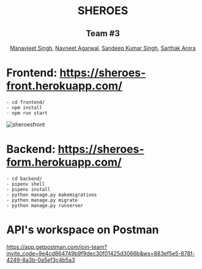 <h1 align="center"> SHEROES</h1>

<h2 align="center">Team #3</h2>

<p align= "center">
  <a href="https://github.com/underhood31">Manavjeet Singh</a>,
  <a href="https://github.com/navneet-ag">Navneet Agarwal</a>,
  <a href="https://github.com/itissandeep98">Sandeep Kumar Singh</a>,
  <a href="https://github.com/sarthak144">Sarthak Arora</a>
</p>

# Frontend: <https://sheroes-front.herokuapp.com/>

```
- cd frontend/
- npm install
- npm run start
```
![sheroesfront](https://user-images.githubusercontent.com/43843585/111822534-e5ea9880-8909-11eb-967c-ab8ad958a3b8.gif)

# Backend: <https://sheroes-form.herokuapp.com/>

```
- cd backend/
- pipenv shell
- pipenv install
- python manage.py makemigrations
- python manage.py migrate
- python manage.py runserver
```

# API's workspace on Postman 

<https://app.getpostman.com/join-team?invite_code=9e4cd864749b9f9dec30f01425d3066b&ws=883ef5e5-878f-4249-8a3b-0a5ef3c4b5a3>
